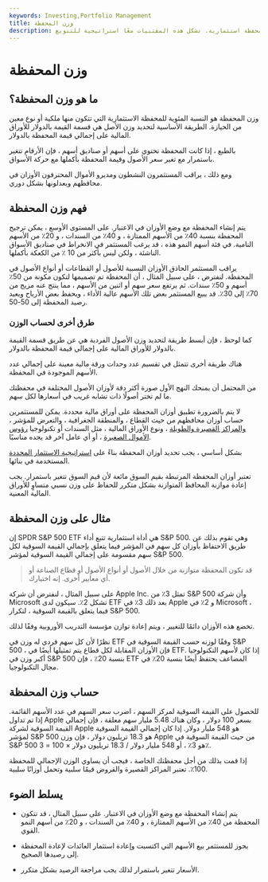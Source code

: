 ```yaml
---
keywords: Investing,Portfolio Management
title: وزن المحفظة
description: وزن المحفظة هو النسبة المئوية لكل ملكية في محفظة استثمارية. تشكل هذه المقتنيات معًا استراتيجية للتنويع.
---
```


# وزن المحفظة
## ما هو وزن المحفظة؟

وزن المحفظة هو النسبة المئوية للمحفظة الاستثمارية التي تتكون منها ملكية أو نوع معين من الحيازة. الطريقة الأساسية لتحديد وزن الأصل هي قسمة القيمة بالدولار للأوراق المالية على إجمالي قيمة المحفظة بالدولار.

بالطبع ، إذا كانت المحفظة تحتوي على أسهم أو صناديق أسهم ، فإن الأرقام تتغير باستمرار مع تغير سعر الأصول وقيمة المحفظة بأكملها مع حركة الأسواق.

ومع ذلك ، يراقب المستثمرون النشطون ومديرو الأموال المحترفون الأوزان في محافظهم ويعدلونها بشكل دوري.

## فهم وزن المحفظة

يتم إنشاء المحفظة مع وضع الأوزان في الاعتبار. على المستوى الأوسع ، يمكن ترجيح المحفظة بنسبة 40٪ من الأسهم الممتازة ، و 40٪ من السندات ، و 20٪ من الأسهم النامية. في فئة أسهم النمو هذه ، قد يرغب المستثمر في الانخراط في صناديق الأسواق الناشئة ، ولكن ليس بأكثر من 10 ٪ من الكعكة بأكملها.

يراقب المستثمر الحاذق الأوزان النسبية للأصول أو القطاعات أو أنواع الأصول في المحفظة. لنفترض ، على سبيل المثال ، أن المحفظة تم تصميمها لتكون مكونة من 50٪ أسهم و 50٪ سندات. ثم يرتفع سعر سهم أو اثنين من الأسهم ، مما ينتج عنه مزيج من 70٪ إلى 30٪. قد يبيع المستثمر بعض تلك الأسهم عالية الأداء ، ويحفظ بعض الأرباح ويعيد رصيد المحفظة إلى 50-50.

### طرق أخرى لحساب الوزن

كما لوحظ ، فإن أبسط طريقة لتحديد وزن الأصول الفردية هي عن طريق قسمة القيمة بالدولار للأوراق المالية على إجمالي قيمة المحفظة بالدولار.

هناك طريقة أخرى تتمثل في تقسيم عدد وحدات ورقة مالية معينة على إجمالي عدد الأسهم الموجودة في المحفظة.

من المحتمل أن يمنحك النهج الأول صورة أكثر دقة لأوزان الأصول المختلفة في محفظتك ما لم تختر أصولًا ذات تشابه غريب في أسعارها لكل سهم.

لا يتم بالضرورة تطبيق أوزان المحفظة على أوراق مالية محددة. يمكن للمستثمرين حساب أوزان محافظهم من حيث القطاع ، والمنطقة الجغرافية ، والتعرض للمؤشر ، [والمراكز القصيرة والطويلة](/long) ، ونوع الأوراق المالية ، مثل السندات أو تكنولوجيا [رؤوس الأموال الصغيرة](/small-cap) ، أو أي عامل آخر قد يجده مناسبًا.

بشكل أساسي ، يجب تحديد أوزان المحفظة بناءً على [استراتيجية الاستثمار المحددة](/investmentstrategy) المستخدمة في بنائها.

تعتبر أوزان المحفظة المرتبطة بقيم السوق مائعة لأن قيم السوق تتغير باستمرار. يجب إعادة موازنة المحافظ المتوازنة بشكل متكرر للحفاظ على وزن نسبي متساوٍ للأوراق المالية المعنية.

## مثال على وزن المحفظة

إن SPDR S&P 500 ETF هي أداة استثمارية تتبع أداء S&P 500. وهي تقوم بذلك عن طريق الاحتفاظ بأوزان كل سهم في المؤشر فيما يتعلق بإجمالي القيمة السوقية لكل سهم مقسومة على إجمالي القيمة السوقية لمؤشر S&P 500.

> قد تكون المحفظة متوازنة من خلال الأصول أو أنواع الأصول أو قطاع الصناعة أو أي معايير أخرى. إنه اختيارك.

>

على سبيل المثال ، لنفترض أن شركة Apple Inc. تمثل 3٪ من S&P 500 وأن شركة Microsoft تشكل 2٪. سيكون لدى ETF بعد ذلك 3٪ في Apple و 2٪ في Microsoft ، فيما يتعلق بالقيمة السوقية ، لتكرار S&P 500.

تخضع هذه الأوزان دائمًا للتغيير ، ويتم إعادة توازن مؤسسة التدريب الأوروبية وفقًا لذلك.

نظرًا لأن كل سهم فردي له وزن في ETF وفقًا لوزنه حسب القيمة السوقية في S&P 500 ، فإن الأوزان المقابلة لكل قطاع يتم تمثيلها أيضًا في ETF. إذا كان لأسهم التكنولوجيا أكبر وزن في S&P 500 بنسبة 20٪ ، فإن ETF المضاعف يحتفظ أيضًا بنسبة 20٪ في مجال التكنولوجيا.

## حساب وزن المحفظة

للحصول على القيمة السوقية لمركز السهم ، اضرب سعر السهم في عدد الأسهم القائمة. إذا تم تداول Apple بسعر 100 دولار ، وكان هناك 5.48 مليار سهم معلقة ، فإن إجمالي القيمة السوقية لشركة Apple هو 548 مليار دولار. إذا كان إجمالي القيمة السوقية لمؤشر S&P 500 هو 18.3 تريليون دولار ، فإن وزن Apple من حيث القيمة السوقية في S&P 500 هو 3٪ ، أو 548 مليار دولار / 18.3 تريليون دولار × 100 = 3٪.

إذا قمت بذلك من أجل محفظتك الخاصة ، فيجب أن يساوي الوزن الإجمالي للمحفظة 100٪. تعتبر المراكز القصيرة والقروض قيمًا سلبية وتحمل أوزانًا سلبية.

## يسلط الضوء

- يتم إنشاء المحفظة مع وضع الأوزان في الاعتبار. على سبيل المثال ، قد تتكون المحفظة من 40٪ من الأسهم الممتازة ، و 40٪ من السندات ، و 20٪ من أسهم النمو القوي.

- يجوز للمستثمر بيع الأسهم التي اكتسبت وإعادة استثمار العائدات لإعادة المحفظة إلى رصيدها الصحيح.

- الأسعار تتغير باستمرار لذلك يجب مراجعة الرصيد بشكل متكرر.

